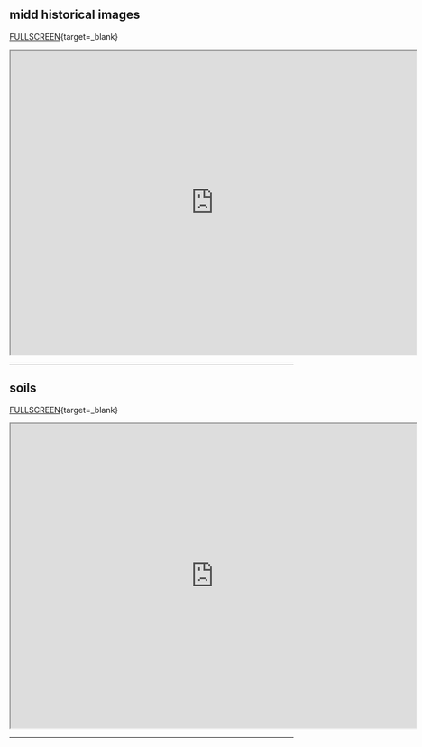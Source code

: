## midd historical images     

[FULLSCREEN][historical]{target=_blank}

<iframe src="https://ee-edu-apps.projects.earthengine.app/view/historical-image-sampler" title="historical" height=540 width=720></iframe>

---   

## soils     

[FULLSCREEN][soils]{target=_blank}

<iframe src="https://ee-edu-apps.projects.earthengine.app/view/vt-soils" title="soils" height=540 width=720></iframe>

---  

[historical]: https://ee-edu-apps.projects.earthengine.app/view/historical-image-sampler
[soils]: https://ee-edu-apps.projects.earthengine.app/view/vt-soils